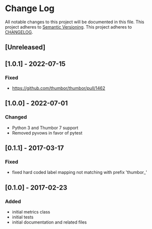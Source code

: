 # Change Log
All notable changes to this project will be documented in this file.
This project adheres to [Semantic Versioning](http://semver.org/).
This project adheres to [CHANGELOG](http://keepachangelog.com).

## [Unreleased]

## [1.0.1] - 2022-07-15
### Fixed
- https://github.com/thumbor/thumbor/pull/1462

## [1.0.0] - 2022-07-01
### Changed
- Python 3 and Thumbor 7 support
- Removed pyvows in favor of pytest

## [0.1.1] - 2017-03-17
### Fixed
- fixed hard coded label mapping not matching with prefix 'thumbor\_'

## [0.1.0] - 2017-02-23
### Added
- initial metrics class
- initial tests
- initial documentation and related files
